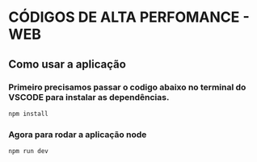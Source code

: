 # CÓDIGOS DE ALTA PERFOMANCE - WEB

## Como usar a aplicação


### Primeiro precisamos passar o codigo abaixo no terminal do VSCODE para instalar as dependências.

```bash
npm install
```

### Agora para rodar a aplicação node


```bash
npm run dev
```
